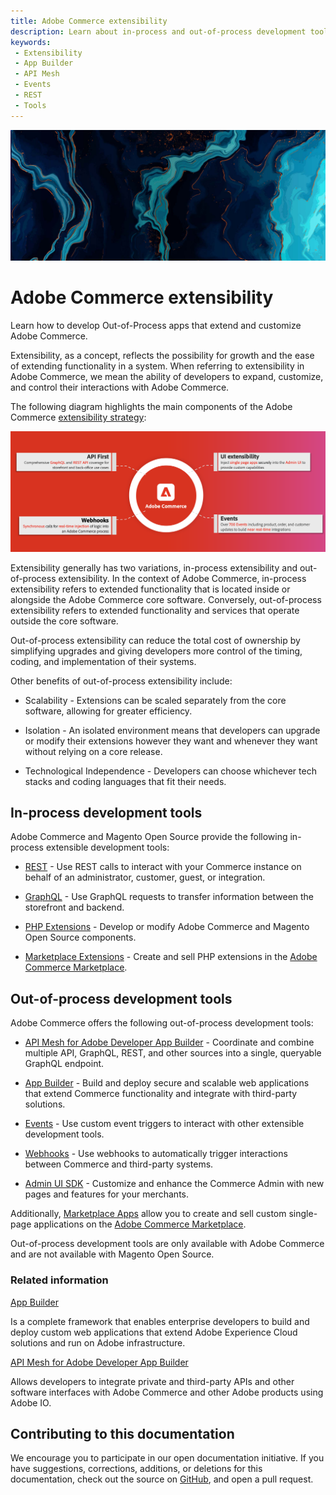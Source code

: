 ```yaml
---
title: Adobe Commerce extensibility
description: Learn about in-process and out-of-process development tools provided by Adobe Commerce and Magento Open Source.
keywords:
 - Extensibility
 - App Builder
 - API Mesh
 - Events
 - REST
 - Tools
---
```


<Hero slots="image, heading, text"/>

![Commerce Extensibility](_images/home-bg.jpeg)

# Adobe Commerce extensibility

Learn how to develop Out-of-Process apps that extend and customize Adobe Commerce.

Extensibility, as a concept, reflects the possibility for growth and the ease of extending functionality in a system. When referring to extensibility in Adobe Commerce, we mean the ability of developers to expand, customize, and control their interactions with Adobe Commerce.

The following diagram highlights the main components of the Adobe Commerce [extensibility strategy](https://experienceleague.adobe.com/docs/commerce-operations/implementation-playbook/architecture/extensibility-strategy.html):

![extensibility strategy](./_images/extensibility-strategy-overview.png)

Extensibility generally has two variations, in-process extensibility and out-of-process extensibility. In the context of Adobe Commerce, in-process extensibility refers to extended functionality that is located inside or alongside the Adobe Commerce core software. Conversely, out-of-process extensibility refers to extended functionality and services that operate outside the core software.

Out-of-process extensibility can reduce the total cost of ownership by simplifying upgrades and giving developers more control of the timing, coding, and implementation of their systems.

Other benefits of out-of-process extensibility include:

- Scalability - Extensions can be scaled separately from the core software, allowing for greater efficiency.

- Isolation - An isolated environment means that developers can upgrade or modify their extensions however they want and whenever they want without relying on a core release.

- Technological Independence - Developers can choose whichever tech stacks and coding languages that fit their needs.

<p></p>

## In-process development tools

Adobe Commerce and Magento Open Source provide the following in-process extensible development tools:

- [REST](https://developer.adobe.com/commerce/webapi/rest) - Use REST calls to interact with your Commerce instance on behalf of an administrator, customer, guest, or integration.

- [GraphQL](https://developer.adobe.com/commerce/webapi/graphql/) - Use GraphQL requests to transfer information between the storefront and backend.

- [PHP Extensions](https://developer.adobe.com/commerce/php/development/) - Develop or modify Adobe Commerce and Magento Open Source components.

- [Marketplace Extensions](https://developer.adobe.com/commerce/marketplace/guides/sellers/extensions/) - Create and sell PHP extensions in the [Adobe Commerce Marketplace](https://commercemarketplace.adobe.com).

## Out-of-process development tools

Adobe Commerce offers the following out-of-process development tools:

- [API Mesh for Adobe Developer App Builder](https://developer.adobe.com/graphql-mesh-gateway/) - Coordinate and combine multiple API, GraphQL, REST, and other sources into a single, queryable GraphQL endpoint.

- [App Builder](https://developer.adobe.com/app-builder/docs/overview/) - Build and deploy secure and scalable web applications that extend Commerce functionality and integrate with third-party solutions.

- [Events](./events/index.md) - Use custom event triggers to interact with other extensible development tools.

- [Webhooks](./webhooks/index.md) - Use webhooks to automatically trigger interactions between Commerce and third-party systems.

- [Admin UI SDK](./admin-ui-sdk/index.md) - Customize and enhance the Commerce Admin with new pages and features for your merchants.

Additionally, [Marketplace Apps](./app-development/index.md) allow you to create and sell custom single-page applications on the [Adobe Commerce Marketplace](https://commercemarketplace.adobe.com).

<InlineAlert variant="info" slots="text"/>

Out-of-process development tools are only available with Adobe Commerce and are not available with Magento Open Source.

### Related information

<DiscoverBlock slots="link, text"/>

[App Builder](https://developer.adobe.com/app-builder/docs/overview/)

Is a complete framework that enables enterprise developers to build and deploy custom web applications that extend Adobe Experience Cloud solutions and run on Adobe infrastructure.

<DiscoverBlock slots="link, text"/>

[API Mesh for Adobe Developer App Builder](https://developer.adobe.com/graphql-mesh-gateway/)

Allows developers to integrate private and third-party APIs and other software interfaces with Adobe Commerce and other Adobe products using Adobe IO.

## Contributing to this documentation

We encourage you to participate in our open documentation initiative. If you have suggestions, corrections, additions, or deletions for this documentation, check out the source on [GitHub](https://github.com/AdobeDocs/commerce-extensibility), and open a pull request.
